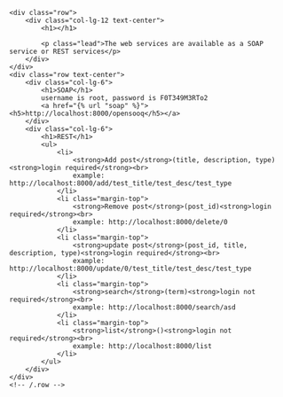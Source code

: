 <div class="container">

    <div class="row">
        <div class="col-lg-12 text-center">
            <h1></h1>

            <p class="lead">The web services are available as a SOAP service or REST services</p>
        </div>
    </div>
    <div class="row text-center">
        <div class="col-lg-6">
            <h1>SOAP</h1>
            username is root, password is F0T349M3RTo2
            <a href="{% url "soap" %}"><h5>http://localhost:8000/opensooq</h5></a>
        </div>
        <div class="col-lg-6">
            <h1>REST</h1>
            <ul>
                <li>
                    <strong>Add post</strong>(title, description, type)<strong>login required</strong><br>
                    example: http://localhost:8000/add/test_title/test_desc/test_type
                </li>
                <li class="margin-top">
                    <strong>Remove post</strong>(post_id)<strong>login required</strong><br>
                    example: http://localhost:8000/delete/0
                </li>
                <li class="margin-top">
                    <strong>update post</strong>(post_id, title, description, type)<strong>login required</strong><br>
                    example: http://localhost:8000/update/0/test_title/test_desc/test_type
                </li>
                <li class="margin-top">
                    <strong>search</strong>(term)<strong>login not required</strong><br>
                    example: http://localhost:8000/search/asd
                </li>
                <li class="margin-top">
                    <strong>list</strong>()<strong>login not required</strong><br>
                    example: http://localhost:8000/list
                </li>
            </ul>
        </div>
    </div>
    <!-- /.row -->

</div>
